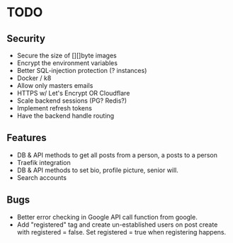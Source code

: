 # TODO

## Security
 * Secure the size of [][]byte images
 * Encrypt the environment variables 
 * Better SQL-injection protection (? instances)
 * Docker / k8
 * Allow only masters emails
 * HTTPS w/ Let's Encrypt OR Cloudflare
 * Scale backend sessions (PG? Redis?)
 * Implement refresh tokens
 * Have the backend handle routing

## Features
 * DB & API methods to get all posts from a person, a posts to a person
 * Traefik integration
 * DB & API methods to set bio, profile picture, senior will.
 * Search accounts

## Bugs
 * Better error checking in Google API call function from google.
 * Add "registered" tag and create un-established users on post create with registered = false. Set registered = true when registering happens.
